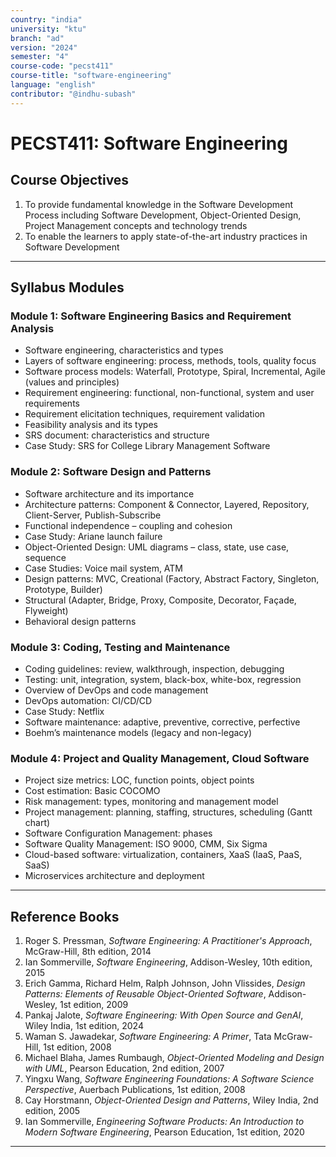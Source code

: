 ```yaml
---
country: "india"
university: "ktu"
branch: "ad"
version: "2024"
semester: "4"
course-code: "pecst411"
course-title: "software-engineering"
language: "english"
contributor: "@indhu-subash"
---
```


# PECST411: Software Engineering

## Course Objectives

1. To provide fundamental knowledge in the Software Development Process including Software Development, Object-Oriented Design, Project Management concepts and technology trends  
2. To enable the learners to apply state-of-the-art industry practices in Software Development  

---

## Syllabus Modules

### Module 1: Software Engineering Basics and Requirement Analysis
- Software engineering, characteristics and types  
- Layers of software engineering: process, methods, tools, quality focus  
- Software process models: Waterfall, Prototype, Spiral, Incremental, Agile (values and principles)  
- Requirement engineering: functional, non-functional, system and user requirements  
- Requirement elicitation techniques, requirement validation  
- Feasibility analysis and its types  
- SRS document: characteristics and structure  
- Case Study: SRS for College Library Management Software  

### Module 2: Software Design and Patterns
- Software architecture and its importance  
- Architecture patterns: Component & Connector, Layered, Repository, Client-Server, Publish-Subscribe  
- Functional independence – coupling and cohesion  
- Case Study: Ariane launch failure  
- Object-Oriented Design: UML diagrams – class, state, use case, sequence  
- Case Studies: Voice mail system, ATM  
- Design patterns: MVC, Creational (Factory, Abstract Factory, Singleton, Prototype, Builder)  
- Structural (Adapter, Bridge, Proxy, Composite, Decorator, Façade, Flyweight)  
- Behavioral design patterns  

### Module 3: Coding, Testing and Maintenance
- Coding guidelines: review, walkthrough, inspection, debugging  
- Testing: unit, integration, system, black-box, white-box, regression  
- Overview of DevOps and code management  
- DevOps automation: CI/CD/CD  
- Case Study: Netflix  
- Software maintenance: adaptive, preventive, corrective, perfective  
- Boehm’s maintenance models (legacy and non-legacy)  

### Module 4: Project and Quality Management, Cloud Software
- Project size metrics: LOC, function points, object points  
- Cost estimation: Basic COCOMO  
- Risk management: types, monitoring and management model  
- Project management: planning, staffing, structures, scheduling (Gantt chart)  
- Software Configuration Management: phases  
- Software Quality Management: ISO 9000, CMM, Six Sigma  
- Cloud-based software: virtualization, containers, XaaS (IaaS, PaaS, SaaS)  
- Microservices architecture and deployment  

---

## Reference Books

1. Roger S. Pressman, *Software Engineering: A Practitioner's Approach*, McGraw-Hill, 8th edition, 2014  
2. Ian Sommerville, *Software Engineering*, Addison-Wesley, 10th edition, 2015  
3. Erich Gamma, Richard Helm, Ralph Johnson, John Vlissides, *Design Patterns: Elements of Reusable Object-Oriented Software*, Addison-Wesley, 1st edition, 2009
4. Pankaj Jalote, *Software Engineering: With Open Source and GenAI*, Wiley India, 1st edition, 2024
5. Waman S. Jawadekar, *Software Engineering: A Primer*, Tata McGraw-Hill, 1st edition, 2008
6. Michael Blaha, James Rumbaugh, *Object-Oriented Modeling and Design with UML*, Pearson Education, 2nd edition, 2007
7. Yingxu Wang, *Software Engineering Foundations: A Software Science Perspective*, Auerbach Publications, 1st edition, 2008
8. Cay Horstmann, *Object-Oriented Design and Patterns*, Wiley India, 2nd edition, 2005
9. Ian Sommerville, *Engineering Software Products: An Introduction to Modern Software Engineering*, Pearson Education, 1st edition, 2020  

---
